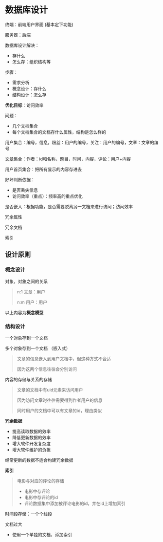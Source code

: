 # 数据库设计

终端：前端用户界面  (基本定下功能)

服务器：后端



数据库设计解决：

- 存什么
- 怎么存：组织结构等



步骤：

- 需求分析
- 概念设计：存什么
- 结构设计：怎么存



**优化目标**：访问效率



问题：

- 几个文档集合
- 每个文档集合的文档存什么属性，结构是怎么样的



用户集合：编号，信息，粉丝：用户的编号，关注：用户的编号，文章：文章的编号

文章集合：作者：id和名称，题目，时间，内容，评论：用户+内容

用户首页集合：把所有显示的内容存进去



好坏判断依据：

- 是否丢失信息
- 访问效率（重点）：频率高的重点优化



是否嵌入：根据功能，是否需要脱离另一文档来进行访问；访问效率

冗余属性

冗余文档

索引



## 设计原则



### 概念设计



对象，对象之间的关系

> n:1 文章：用户
>
> n:m 用户：用户

以上内容为**概念模型**



### 结构设计



一个对象存到一个文档

多个对象存到一个文档 （嵌入式）

> 文章的信息嵌入到用户文档中，但这种方式不合适
>
> 因为这两个信息往往会分别访问



内容的存储与关系的存储

> 文章的文档中有uid元素来访问用户
>
> 因为访问文章时往往需要得到作者用户的信息
>
> 同时用户的文档中可以有文章的id，理由类似



**冗余数据**

- 提高读取数据的效率
- 降低更新数据的效率
- 增大软件开发复杂度
- 增大软件维护的负担

经常更新的数据不适合构建冗余数据



**索引**

> 电影与对应的评论的存储
>
> - 电影中存评论
> - 电影中存评论的id
> - 评论数据集中添加被评论电影的id，并在id上增加索引



时间段存储：一个个线段



文档过大

- 使用一个单独的文档，添加索引
